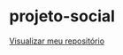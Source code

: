 # projeto-social

<a href="https://rodrigoafonsobarboza.github.io/projeto-social/">Visualizar meu repositório</a>
